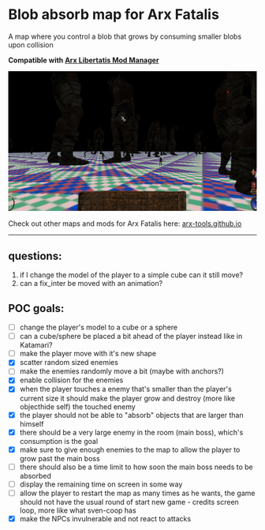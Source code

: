 # Blob absorb map for Arx Fatalis

A map where you control a blob that grows by consuming smaller blobs upon collision

**Compatible with
[Arx Libertatis Mod Manager](https://github.com/fredlllll/ArxLibertatisModManager)**

![Preview](preview.jpg?raw=true 'Preview')

Check out other maps and mods for Arx Fatalis here: [arx-tools.github.io](https://arx-tools.github.io/)

---

## questions:

1. if I change the model of the player to a simple cube can it still move?
2. can a fix_inter be moved with an animation?

## POC goals:

- [ ] change the player's model to a cube or a sphere
- [ ] can a cube/sphere be placed a bit ahead of the player instead like in Katamari?
- [ ] make the player move with it's new shape
- [x] scatter random sized enemies
- [ ] make the enemies randomly move a bit (maybe with anchors?)
- [x] enable collision for the enemies
- [x] when the player touches a enemy that's smaller than the player's current size it should make the player grow and destroy (more like objecthide self) the touched enemy
- [x] the player should not be able to "absorb" objects that are larger than himself
- [x] there should be a very large enemy in the room (main boss), which's consumption is the goal
- [x] make sure to give enough enemies to the map to allow the player to grow past the main boss
- [ ] there should also be a time limit to how soon the main boss needs to be absorbed
- [ ] display the remaining time on screen in some way
- [ ] allow the player to restart the map as many times as he wants, the game should not have the usual round of start new game - credits screen loop, more like what sven-coop has
- [x] make the NPCs invulnerable and not react to attacks
